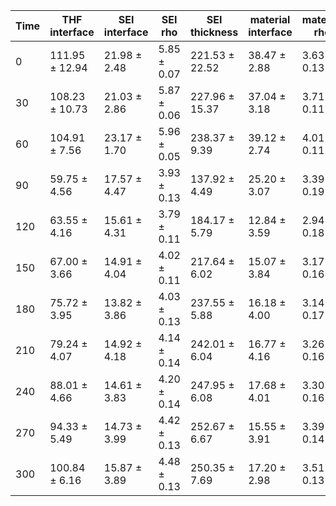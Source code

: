 | Time | THF interface|SEI interface|SEI rho|SEI thickness|material interface|material rho|material thickness|Cu interface|Ti rho| chi2 |
| ---|---|---|---|---|---|---|---|---|---|---|
| 0 | 111.95 ± 12.94 | 21.98 ± 2.48 | 5.85 ± 0.07 | 221.53 ± 22.52 | 38.47 ± 2.88 | 3.63 ± 0.13 | 69.97 ± 3.03 | 8.05 ± 1.95 | -2.69 ± 0.12 | 0.54341 |
| 30 | 108.23 ± 10.73 | 21.03 ± 2.86 | 5.87 ± 0.06 | 227.96 ± 15.37 | 37.04 ± 3.18 | 3.71 ± 0.11 | 68.66 ± 3.12 | 7.06 ± 1.52 | -2.64 ± 0.09 | 0.522827 |
| 60 | 104.91 ± 7.56 | 23.17 ± 1.70 | 5.96 ± 0.05 | 238.37 ± 9.39 | 39.12 ± 2.74 | 4.01 ± 0.11 | 72.00 ± 3.09 | 8.07 ± 1.98 | -2.67 ± 0.12 | 0.515604 |
| 90 | 59.75 ± 4.56 | 17.57 ± 4.47 | 3.93 ± 0.13 | 137.92 ± 4.49 | 25.20 ± 3.07 | 3.39 ± 0.19 | 27.24 ± 2.06 | 8.57 ± 2.06 | -2.79 ± 0.12 | 0.627155 |
| 120 | 63.55 ± 4.16 | 15.61 ± 4.31 | 3.79 ± 0.11 | 184.17 ± 5.79 | 12.84 ± 3.59 | 2.94 ± 0.18 | 35.48 ± 5.65 | 8.36 ± 1.91 | -2.81 ± 0.11 | 0.600838 |
| 150 | 67.00 ± 3.66 | 14.91 ± 4.04 | 4.02 ± 0.11 | 217.64 ± 6.02 | 15.07 ± 3.84 | 3.17 ± 0.16 | 51.68 ± 5.62 | 8.37 ± 2.11 | -2.69 ± 0.12 | 0.501813 |
| 180 | 75.72 ± 3.95 | 13.82 ± 3.86 | 4.03 ± 0.13 | 237.55 ± 5.88 | 16.18 ± 4.00 | 3.14 ± 0.17 | 54.02 ± 5.22 | 8.35 ± 2.17 | -2.58 ± 0.13 | 0.56453 |
| 210 | 79.24 ± 4.07 | 14.92 ± 4.18 | 4.14 ± 0.14 | 242.01 ± 6.04 | 16.77 ± 4.16 | 3.26 ± 0.16 | 66.66 ± 5.17 | 9.24 ± 2.39 | -2.57 ± 0.15 | 0.402806 |
| 240 | 88.01 ± 4.66 | 14.61 ± 3.83 | 4.20 ± 0.14 | 247.95 ± 6.08 | 17.68 ± 4.01 | 3.30 ± 0.16 | 66.95 ± 4.89 | 7.78 ± 1.88 | -2.47 ± 0.11 | 0.517706 |
| 270 | 94.33 ± 5.49 | 14.73 ± 3.99 | 4.42 ± 0.13 | 252.67 ± 6.67 | 15.55 ± 3.91 | 3.39 ± 0.14 | 68.50 ± 4.38 | 7.67 ± 1.88 | -2.32 ± 0.11 | 0.512646 |
| 300 | 100.84 ± 6.16 | 15.87 ± 3.89 | 4.48 ± 0.13 | 250.35 ± 7.69 | 17.20 ± 2.98 | 3.51 ± 0.13 | 72.22 ± 4.32 | 7.54 ± 1.68 | -2.32 ± 0.09 | 0.384077 |
